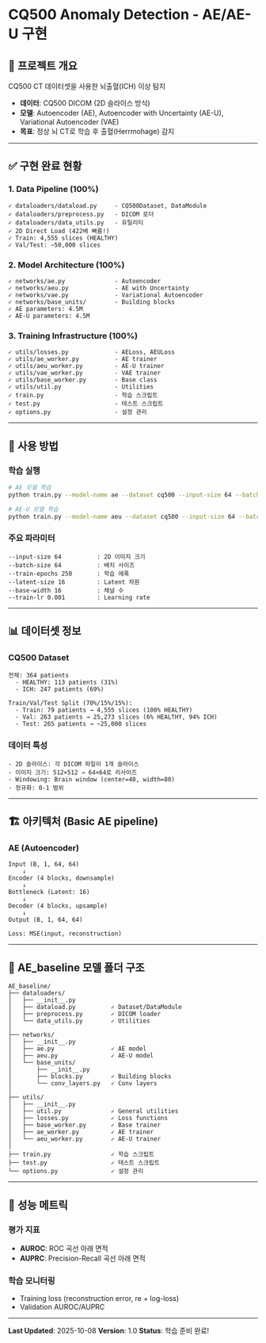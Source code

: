 # CQ500 Anomaly Detection - AE/AE-U 구현

## 📌 프로젝트 개요

CQ500 CT 데이터셋을 사용한 뇌출혈(ICH) 이상 탐지
- **데이터**: CQ500 DICOM (2D 슬라이스 방식)
- **모델**: Autoencoder (AE), Autoencoder with Uncertainty (AE-U), Variational Autoencoder (VAE)
- **목표**: 정상 뇌 CT로 학습 후 출혈(Herrmohage) 감지

---

## ✅ 구현 완료 현황

### 1. **Data Pipeline** (100%)
```
✓ dataloaders/dataload.py     - CQ500Dataset, DataModule
✓ dataloaders/preprocess.py   - DICOM 로더
✓ dataloaders/data_utils.py   - 유틸리티
✓ 2D Direct Load (422배 빠름!)
✓ Train: 4,555 slices (HEALTHY)
✓ Val/Test: ~50,000 slices
```

### 2. **Model Architecture** (100%)
```
✓ networks/ae.py              - Autoencoder
✓ networks/aeu.py             - AE with Uncertainty
✓ networks/vae.py             - Variational Autoencoder
✓ networks/base_units/        - Building blocks
✓ AE parameters: 4.5M
✓ AE-U parameters: 4.5M
```

### 3. **Training Infrastructure** (100%)
```
✓ utils/losses.py             - AELoss, AEULoss
✓ utils/ae_worker.py          - AE trainer
✓ utils/aeu_worker.py         - AE-U trainer
✓ utils/vae_worker.py         - VAE trainer
✓ utils/base_worker.py        - Base class
✓ utils/util.py               - Utilities
✓ train.py                    - 학습 스크립트
✓ test.py                     - 테스트 스크립트
✓ options.py                  - 설정 관리
```

---

## 🚀 사용 방법

### 학습 실행
```bash
# AE 모델 학습
python train.py --model-name ae --dataset cq500 --input-size 64 --batch-size 64 --train-epochs 250

# AE-U 모델 학습
python train.py --model-name aeu --dataset cq500 --input-size 64 --batch-size 64 --train-epochs 250
```

### 주요 파라미터
```
--input-size 64          : 2D 이미지 크기
--batch-size 64          : 배치 사이즈
--train-epochs 250       : 학습 에폭
--latent-size 16         : Latent 차원
--base-width 16          : 채널 수
--train-lr 0.001         : Learning rate
```

---

## 📊 데이터셋 정보

### CQ500 Dataset
```
전체: 364 patients
  - HEALTHY: 113 patients (31%)
  - ICH: 247 patients (69%)

Train/Val/Test Split (70%/15%/15%):
  - Train: 79 patients → 4,555 slices (100% HEALTHY)
  - Val: 263 patients → 25,273 slices (6% HEALTHY, 94% ICH)
  - Test: 265 patients → ~25,000 slices
```

### 데이터 특성
```
- 2D 슬라이스: 각 DICOM 파일이 1개 슬라이스
- 이미지 크기: 512×512 → 64×64로 리사이즈
- Windowing: Brain window (center=40, width=80)
- 정규화: 0-1 범위
```

---

## 🏗️ 아키텍처 (Basic AE pipeline)

### AE (Autoencoder)
```
Input (B, 1, 64, 64)
    ↓
Encoder (4 blocks, downsample)
    ↓
Bottleneck (Latent: 16)
    ↓
Decoder (4 blocks, upsample)
    ↓
Output (B, 1, 64, 64)

Loss: MSE(input, reconstruction)
```
---

## 📁 AE_baseline 모델 폴더 구조

```
AE_baseline/
├── dataloaders/
│   ├── __init__.py
│   ├── dataload.py          ✓ Dataset/DataModule
│   ├── preprocess.py        ✓ DICOM loader
│   └── data_utils.py        ✓ Utilities
│
├── networks/
│   ├── __init__.py
│   ├── ae.py                ✓ AE model
│   ├── aeu.py               ✓ AE-U model
│   └── base_units/
│       ├── __init__.py
│       ├── blocks.py        ✓ Building blocks
│       └── conv_layers.py   ✓ Conv layers
│
├── utils/
│   ├── __init__.py
│   ├── util.py              ✓ General utilities
│   ├── losses.py            ✓ Loss functions
│   ├── base_worker.py       ✓ Base trainer
│   ├── ae_worker.py         ✓ AE trainer
│   └── aeu_worker.py        ✓ AE-U trainer
│
├── train.py                 ✓ 학습 스크립트
├── test.py                  ✓ 테스트 스크립트
└── options.py               ✓ 설정 관리
```

---

## 🎯 성능 메트릭

### 평가 지표
- **AUROC**: ROC 곡선 아래 면적
- **AUPRC**: Precision-Recall 곡선 아래 면적

### 학습 모니터링
- Training loss (reconstruction error, re + log-loss)
- Validation AUROC/AUPRC

---

**Last Updated**: 2025-10-08
**Version**: 1.0
**Status**: 학습 준비 완료!








